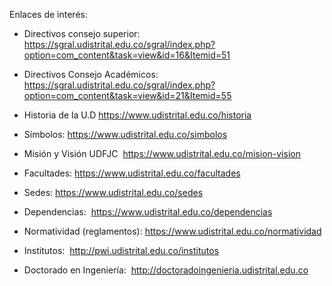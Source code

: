 Enlaces de interés:
 
* Directivos consejo superior:
https://sgral.udistrital.edu.co/sgral/index.php?option=com_content&task=view&id=16&Itemid=51
* Directivos Consejo Académicos:
https://sgral.udistrital.edu.co/sgral/index.php?option=com_content&task=view&id=21&Itemid=55

* Historia de la U.D
https://www.udistrital.edu.co/historia
* Símbolos:
https://www.udistrital.edu.co/simbolos
* Misión y Visión UDFJC
 https://www.udistrital.edu.co/mision-vision
* Facultades:
https://www.udistrital.edu.co/facultades
* Sedes:
https://www.udistrital.edu.co/sedes
* Dependencias:
 https://www.udistrital.edu.co/dependencias

* Normatividad (reglamentos):
https://www.udistrital.edu.co/normatividad
* Institutos:
 http://pwi.udistrital.edu.co/institutos
* Doctorado en Ingeniería:   http://doctoradoingenieria.udistrital.edu.co





